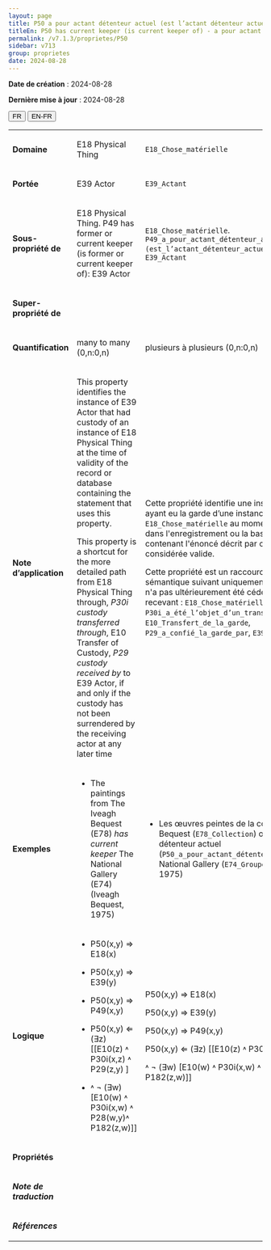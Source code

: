 ```yaml
---
layout: page
title: P50 a pour actant détenteur actuel (est l’actant détenteur actuel)
titleEn: P50 has current keeper (is current keeper of) - a pour actant détenteur actuel (est l’actant détenteur actuel)
permalink: /v7.1.3/proprietes/P50
sidebar: v713
group: proprietes
date: 2024-08-28
---
```


**Date de création** : 2024-08-28

**Dernière mise à jour** : 2024-08-28

<div class="lang-buttons">
 <button id="fr" class="activate">FR</button>
 <button id="en-fr">EN-FR</button>
</div>

<table>
<tbody>
<tr>
<td><p><strong>Domaine</strong></p></td>
<td class="en">
<p>E18 Physical Thing</p>
</td>
<td>
<p><code class="language-plaintext highlighter-rouge">E18_Chose_matérielle</code></p>
</td>
</tr>
<tr>
<td><p><strong>Portée</strong></p></td>
<td class="en">
<p>E39 Actor</p>
</td>
<td>
<p><code class="language-plaintext highlighter-rouge">E39_Actant</code></p>
</td>
</tr>
<tr>
<td><p><strong>Sous-propriété de</strong></p></td>
<td class="en">
<p>E18 Physical Thing. P49 has former or current keeper (is former or current keeper of): E39 Actor</p>
</td>
<td>
<p><code class="language-plaintext highlighter-rouge">E18_Chose_matérielle</code>. <code class="language-plaintext highlighter-rouge">P49_a_pour_actant_détenteur_actuel_ou_antérieur (est_l’actant_détenteur_actuel_ou_antérieur_de)</code> : <code class="language-plaintext highlighter-rouge">E39_Actant</code></p>
</td>
</tr>
<tr>
<td><p><strong>Super-propriété de</strong></p></td>
<td class="en">
</td>
<td>
</td>
</tr>
<tr>
<td><p><strong>Quantification</strong></p></td>
<td class="en">
<p>many to many (0,n:0,n)</p>
</td>
<td>
<p>plusieurs à plusieurs (0,n:0,n)</p>
</td>
</tr>
<tr>
<td><p><strong>Note d’application</strong></p></td>
<td class="en">
<p>This property identifies the instance of E39 Actor that had custody of an instance of E18 Physical Thing at the time of validity of the record or database containing the statement that uses this property.</p>
<p>This property is a shortcut for the more detailed path from E18 Physical Thing through, <em>P30i custody transferred through</em>, E10 Transfer of Custody, <em>P29 custody received by</em> to E39 Actor, if and only if the custody has not been surrendered by the receiving actor at any later time</p>
</td>
<td>
<p>Cette propriété identifie une instance de <code class="language-plaintext highlighter-rouge">E39_Actant</code> ayant eu la garde d’une instance de <code class="language-plaintext highlighter-rouge">E18_Chose_matérielle</code> au moment où l'information dans l'enregistrement ou la base de données contenant l'énoncé décrit par cette propriété était considérée valide.</p>
<p>Cette propriété est un raccourci du chemin sémantique suivant uniquement lorsque la garde n'a pas ultérieurement été cédée par l'actant la recevant : <code class="language-plaintext highlighter-rouge">E18_Chose_matérielle</code>, <code class="language-plaintext highlighter-rouge">P30i_a_été_l’objet_d’un_transfert_de_garde_par</code>, <code class="language-plaintext highlighter-rouge">E10_Transfert_de_la_garde</code>, <code class="language-plaintext highlighter-rouge">P29_a_confié_la_garde_par</code>, <code class="language-plaintext highlighter-rouge">E39_Actant</code>.</p>
</td>
</tr>
<tr>
<td><p><strong>Exemples</strong></p></td>
<td class="en">
<ul>
<li><p>The paintings from The Iveagh Bequest (E78) <em>has current keeper </em>The National Gallery (E74) (Iveagh Bequest, 1975)</p>
</li>
</ul>
</td>
<td>
<ul>
<li><p>Les œuvres peintes de la collection Iveagh Bequest (<code class="language-plaintext highlighter-rouge">E78_Collection</code>) ont pour actant détenteur actuel (<code class="language-plaintext highlighter-rouge">P50_a_pour_actant_détenteur_actuel</code>) la National Gallery (<code class="language-plaintext highlighter-rouge">E74_Groupe</code>) (Iveagh Bequest, 1975)</p>
</li>
</ul>
</td>
</tr>
<tr>
<td><p><strong>Logique</strong></p></td>
<td class="en">
<ul>
<li><p>P50(x,y) ⇒ E18(x)</p>
</li>
<li><p>P50(x,y) ⇒ E39(y) </p>
</li>
<li><p>P50(x,y) ⇒ P49(x,y)</p>
</li>
<li><p>P50(x,y) ⇐ (∃z) [[E10(z) ˄ P30i(x,z) ˄ P29(z,y) ]</p>
</li>
<li><p>˄ ¬ (∃w) [E10(w) ˄ P30i(x,w) ˄ P28(w,y)˄ P182(z,w)]]</p>
</li>
</ul>
</td>
<td>
<p>P50(x,y) ⇒ E18(x)</p>
<p>P50(x,y) ⇒ E39(y)</p>
<p>P50(x,y) ⇒ P49(x,y)</p>
<p>P50(x,y) ⇐ (∃z) [[E10(z) ˄ P30i(x,z) ˄ P29(z,y)]</p>
<p>˄ ¬ (∃w) [E10(w) ˄ P30i(x,w) ˄ P28(w,y)˄ P182(z,w)]]</p>
</td>
</tr>
<tr>
<td><p><strong>Propriétés</strong></p></td>
<td class="en">
</td>
<td>
</td>
</tr>
<tr>
<td><p><strong><em>Note de traduction</em></strong></p></td>
<td colspan="2">
</td>
</tr>
<tr>
<td><p><strong><em>Références</em></strong></p></td>
<td colspan="2">
<p><em></em></p>
</td>
</tr>
</tbody>
</table>
